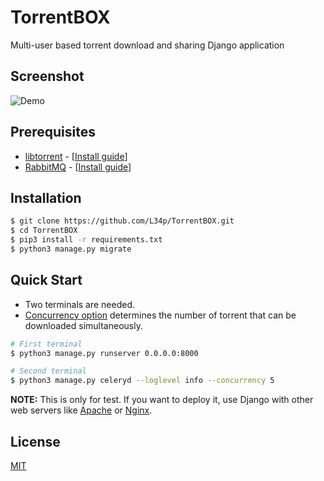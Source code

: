 # TorrentBOX
Multi-user based torrent download and sharing Django application

## Screenshot
![Demo](https://cloud.githubusercontent.com/assets/8179234/17862249/670f204e-68cf-11e6-81e8-feb0214786dc.png)

## Prerequisites
* [libtorrent](http://www.libtorrent.org/) - [[Install guide](https://github.com/L34p/TorrentBOX/wiki/Installation-guide-for-libtorrent)]
* [RabbitMQ](https://www.rabbitmq.com/)    - [[Install guide](https://github.com/L34p/TorrentBOX/wiki/Installation-guide-for-RabbitMQ)]

## Installation
```bash
$ git clone https://github.com/L34p/TorrentBOX.git
$ cd TorrentBOX
$ pip3 install -r requirements.txt
$ python3 manage.py migrate
```

## Quick Start
* Two terminals are needed.  
* [Concurrency option](http://docs.celeryproject.org/en/latest/userguide/workers.html#concurrency) determines the number of torrent that can be downloaded simultaneously.  
```bash
# First terminal
$ python3 manage.py runserver 0.0.0.0:8000

# Second terminal  
$ python3 manage.py celeryd --loglevel info --concurrency 5
```
**NOTE:** This is only for test. If you want to deploy it, use Django with other web servers like [Apache](http://www.apache.org/) or [Nginx](http://nginx.org/).

## License
[MIT](LICENSE.md)

